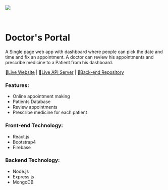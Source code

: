 ![](https://i.ibb.co/jzGmQzj/dp.png)

<br/>

# Doctor's Portal
A Single page web app with dashboard  where people can pick the date and time and fix an appointment. A doctor can review his appointments and prescribe medicine to a Patient from his dashboard.

🔗[Live Website](https://cumilla-doctors-portal.web.app/) | 🔗[Live API Server](https://arcane-wildwood-87905.herokuapp.com/) | 🔗[Back-end Repository](https://github.com/toufik6815/doctors-portal-server)

### Features:
* Online appointment making
* Patients Database
* Review appointments
* Prescribe medicine for each patient

### Front-end Technology: 
* React.js
* Bootstrap4
* Firebase

### Backend Technology:
* Node.js
* Express.js
* MongoDB
